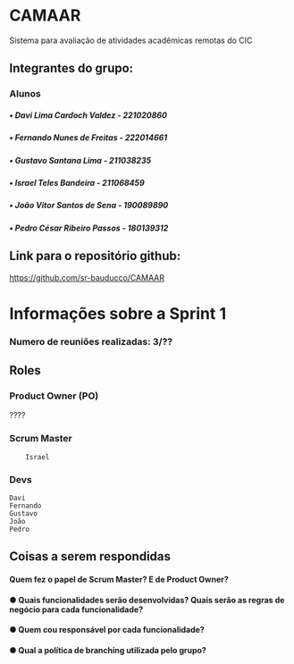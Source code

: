 # CAMAAR
Sistema para avaliação de atividades acadêmicas remotas do CIC

## Integrantes do grupo:

### Alunos 
##### • Davi Lima Cardoch Valdez - 221020860 
##### • Fernando Nunes de Freitas - 222014661 
##### • Gustavo Santana Lima - 211038235 
##### • Israel Teles Bandeira - 211068459 
##### • João Vitor Santos de Sena - 190089890 
##### • Pedro César Ribeiro Passos - 180139312

## Link para o repositório github:
https://github.com/sr-bauducco/CAMAAR


# Informações sobre a Sprint 1
### Numero de reuniões realizadas: 3/??
## Roles
### Product Owner (PO)
   ????
### Scrum Master
```
    Israel
```
### Devs 
    Davi  
    Fernando 
    Gustavo 
    João 
    Pedro 

## Coisas a serem respondidas

#### Quem fez o papel de Scrum Master? E de Product Owner?
#### ● Quais funcionalidades serão desenvolvidas? Quais serão as regras de negócio para cada funcionalidade?
#### ● Quem cou responsável por cada funcionalidade?
#### ● Qual a política de branching utilizada pelo grupo?